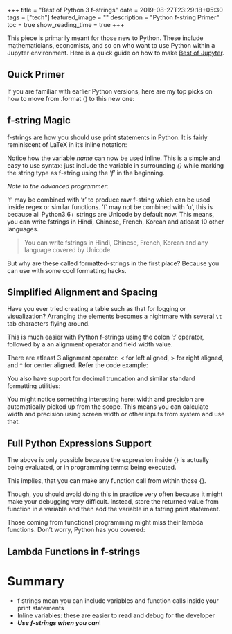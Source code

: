 +++
title =  "Best of Python 3 f-strings"
date = 2019-08-27T23:29:18+05:30
tags = ["tech"]
featured_image = ""
description = "Python f-string Primer"
toc = true
show_reading_time = true
+++

This piece is primarily meant for those new to Python. These include mathematicians, economists, and so on who want to use Python within a Jupyter environment. Here is a quick guide on how to make [Best of Jupyter](https://github.com/NirantK/best-of-jupyter).

## Quick Primer

If you are familiar with earlier Python versions, here are my top picks on how to move from .format () to this new one:

<script src="https://gist.github.com/NirantK/9d667034ef7feac484c21528251decbb.js"></script>

## f-string Magic

f-strings are how you should use print statements in Python. It is fairly reminiscent of LaTeX in it’s inline notation:

<script src="https://gist.github.com/NirantK/345e8d846bbc13a18caec0e40b47fde3.js"></script>

Notice how the variable _name_ can now be used inline. This is a simple and easy to use syntax: just include the variable in surrounding _{}_ while marking the string type as f-string using the ‘_f_’ in the beginning.

_Note to the advanced programmer_: 

‘f’ may be combined with ‘r’ to produce raw f-string which can be used inside regex or similar functions. ‘f’ may not be combined with ‘u’, this is because all Python3.6+ strings are Unicode by default now. This means, you can write fstrings in Hindi, Chinese, French, Korean and atleast 10 other languages.

> You can write fstrings in Hindi, Chinese, French, Korean and any language covered by Unicode.

But why are these called formatted-strings in the first place? Because you can use with some cool formatting hacks.

## Simplified Alignment and Spacing

Have you ever tried creating a table such as that for logging or visualization? Arranging the elements becomes a nightmare with several `\t` tab characters flying around.

This is much easier with Python f-strings using the colon ‘:’ operator, followed by a an alignment operator and field width value.

There are atleast 3 alignment operator: < for left aligned, > for right aligned, and ^ for center aligned. Refer the code example:

<script src="https://gist.github.com/NirantK/c20e7b2e3cc302a967171c327089a5db.js"></script>

You also have support for decimal truncation and similar standard formatting utilities:
<script src="https://gist.github.com/NirantK/3faa8e43ba0a376e56210c92fb3740e2.js"></script>

You might notice something interesting here: width and precision are automatically picked up from the scope. This means you can calculate width and precision using screen width or other inputs from system and use that.

## Full Python Expressions Support

The above is only possible because the expression inside {} is actually being evaluated, or in programming terms: being executed.

<script src="https://gist.github.com/NirantK/413f48601f9e22887e74f8b263179fa5.js"></script>

This implies, that you can make any function call from within those {}.

Though, you should avoid doing this in practice very often because it might make your debugging very difficult. Instead, store the returned value from function in a variable and then add the variable in a fstring print statement.

Those coming from functional programming might miss their lambda functions. Don’t worry, Python has you covered:

## Lambda Functions in f-strings

<script src="https://gist.github.com/NirantK/c770b55f0f0a6941a58ed751b86f535e.js"></script>

# Summary

- f strings mean you can include variables and function calls inside your print statements
- Inline variables: these are easier to read and debug for the developer
- **_Use f-strings when you can_**!